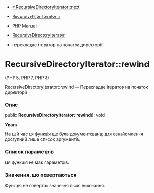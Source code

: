 - [«
RecursiveDirectoryIterator::next](recursivedirectoryiterator.next.md)
- [RecursiveFilterIterator »](class.recursivefilteriterator.md)

- [PHP Manual](index.md)
- [RecursiveDirectoryIterator](class.recursivedirectoryiterator.md)
- перекладає ітератор на початок директорії

# RecursiveDirectoryIterator::rewind

(PHP 5, PHP 7, PHP 8)

RecursiveDirectoryIterator::rewind — Перекладає ітератор на початок
директорії

### Опис

public **RecursiveDirectoryIterator::rewind**(): void

**Увага**

На цей час ця функція ще була документована; для
ознайомлення доступний лише список аргументів.

### Список параметрів

Ця функція не має параметрів.

### Значення, що повертаються

Функція не повертає значення після виконання.
